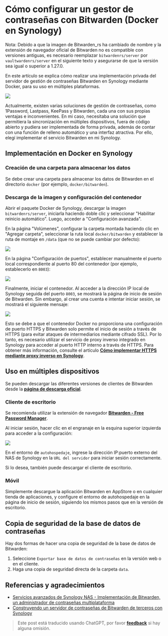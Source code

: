 # Cómo configurar un gestor de contraseñas con Bitwarden (Docker en Synology)

Nota: Debido a que la imagen de Bitwarden_rs ha cambiado de nombre y la extensión de navegador oficial de Bitwarden no es compatible con versiones antiguas, es necesario reemplazar `bitwardenrs/server` por `vaultwardenrs/server` en el siguiente texto y asegurarse de que la versión sea igual o superior a 1.27.0.

En este artículo se explica cómo realizar una implementación privada del servidor de gestión de contraseñas Bitwarden en Synology mediante Docker, para su uso en múltiples plataformas.

![](https://wiki-media-1253965369.cos.ap-guangzhou.myqcloud.com/img/20210503221838.png)

Actualmente, existen varias soluciones de gestión de contraseñas, como 1Password, Lastpass, KeePass y Bitwarden, cada una con sus propias ventajas e inconvenientes. En mi caso, necesitaba una solución que permitiera la sincronización en múltiples dispositivos, fuera de código abierto y pudiera ser implementada de forma privada, además de contar con una función de relleno automático y una interfaz atractiva. Por ello, elegí implementar el servicio Bitwarden en mi Synology.

## Implementación en Docker en Synology

### Creación de una carpeta para almacenar los datos

Se debe crear una carpeta para almacenar los datos de Bitwarden en el directorio `docker` (por ejemplo, `docker/bitwarden`).

### Descarga de la imagen y configuración del contenedor

Abrir el paquete Docker de Synology, descargar la imagen `bitwardenrs/server`, iniciarla haciendo doble clic y seleccionar "Habilitar reinicio automático". Luego, acceder a "Configuración avanzada".

En la página "Volúmenes", configurar la carpeta montada haciendo clic en "Agregar carpeta", seleccionar la ruta local `docker/bitwarden` y establecer la ruta de montaje en `/data` (que no se puede cambiar por defecto):

![](https://wiki-media-1253965369.cos.ap-guangzhou.myqcloud.com/img/20210503211711.png)

En la página "Configuración de puertos", establecer manualmente el puerto local correspondiente al puerto 80 del contenedor (por ejemplo, establecerlo en `8003`):

![](https://wiki-media-1253965369.cos.ap-guangzhou.myqcloud.com/img/20210503211759.png)

Finalmente, iniciar el contenedor. Al acceder a la dirección IP local de Synology seguida del puerto `8003`, se mostrará la página de inicio de sesión de Bitwarden. Sin embargo, al crear una cuenta e intentar iniciar sesión, se mostrará el siguiente mensaje:

![](https://wiki-media-1253965369.cos.ap-guangzhou.myqcloud.com/img/20210503212146.png)

Esto se debe a que el contenedor Docker no proporciona una configuración de puerto HTTPS y Bitwarden solo permite el inicio de sesión a través de HTTPS (para evitar ataques de intermediarios mediante cifrado SSL). Por lo tanto, es necesario utilizar el servicio de proxy inverso integrado en Synology para acceder al puerto HTTP interno a través de HTTPS. Para obtener más información, consulte el artículo [**Cómo implementar HTTPS mediante proxy inverso en Synology**](https://wiki-power.com/es/%E7%94%A8%E7%BE%A4%E6%99%96%E8%87%AA%E5%B8%A6%E5%8F%8D%E5%90%91%E4%BB%A3%E7%90%86%E5%AE%9E%E7%8E%B0HTTPS%E8%AE%BF%E9%97%AE).

## Uso en múltiples dispositivos

Se pueden descargar las diferentes versiones de clientes de Bitwarden desde la [**página de descarga oficial**](https://bitwarden.com/download/).

### Cliente de escritorio

Se recomienda utilizar la extensión de navegador [**Bitwarden - Free Password Manager**](https://chrome.google.com/webstore/detail/bitwarden-free-password-m/nngceckbapebfimnlniiiahkandclblb).

Al iniciar sesión, hacer clic en el engranaje en la esquina superior izquierda para acceder a la configuración:

![](https://wiki-media-1253965369.cos.ap-guangzhou.myqcloud.com/img/20210503215149.png)

En el entorno de `autohospedaje`, ingrese la dirección IP:puerto externo del NAS de Synology en la `URL del servidor` para iniciar sesión correctamente.

Si lo desea, también puede descargar el cliente de escritorio.

### Móvil

Simplemente descargue la aplicación Bitwarden en AppStore o en cualquier tienda de aplicaciones, y configure el entorno de autohospedaje en la página de inicio de sesión, siguiendo los mismos pasos que en la versión de escritorio.

## Copia de seguridad de la base de datos de contraseñas

Hay dos formas de hacer una copia de seguridad de la base de datos de Bitwarden:

1. Seleccione `Exportar base de datos de contraseñas` en la versión web o en el cliente.
2. Haga una copia de seguridad directa de la carpeta `data`.

## Referencias y agradecimientos

- [Servicios avanzados de Synology NAS - Implementación de Bitwarden, un administrador de contraseñas multiplataforma](https://www.ioiox.com/archives/70.html)
- [Construyendo un servidor de contraseñas de Bitwarden de terceros con Synology](https://ppgg.in/blog/10271.html#comment-8463)

> Este post está traducido usando ChatGPT, por favor [**feedback**](https://github.com/linyuxuanlin/Wiki_MkDocs/issues/new) si hay alguna omisión.